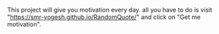 This project will give you motivation every day. all you have to do is visit "https://smr-yogesh.github.io/RandomQuote/" and click on "Get me motivation".
